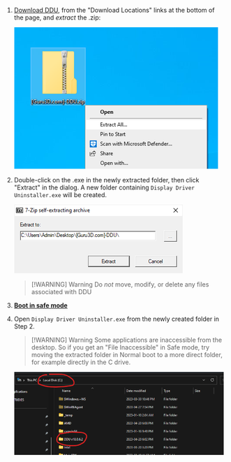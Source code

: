 1. [Download DDU](https://www.guru3d.com/files-details/display-driver-uninstaller-download.html), from the "Download Locations" links at the bottom of the page, and _extract_ the .zip:

    ![dduzip.png](../../assets/factoids/dduzip.webp)

2. Double-click on the .exe in the newly extracted folder, then click "Extract" in the dialog.
A new folder containing `Display Driver Uninstaller.exe` will be created.

    ![dduextract.png](../../assets/factoids/dduextract.webp)

    > [!WARNING] Warning
    > Do _not_ move, modify, or delete any files associated with DDU

3. [**Boot in safe mode**](https://support.microsoft.com/en-us/help/12376/windows-10-start-your-pc-in-safe-mode) 

4. Open `Display Driver Uninstaller.exe` from the newly created folder in Step 2.

    > [!WARNING] Warning
    > Some applications are inaccessible from the desktop. So if you get an "File Inaccessible" in Safe mode, try moving the extracted folder in Normal boot to a more direct folder, for example directly in the C drive.

    ![dduextract_Cdrive.png](../../assets/factoids/dduextract_Cdrive.webp)
